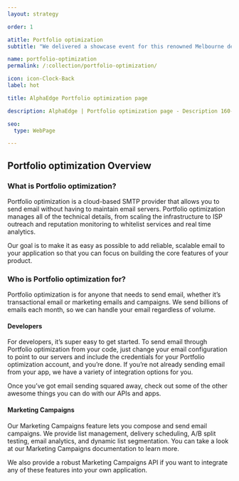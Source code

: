 ```yaml
---
layout: strategy

order: 1

atitle: Portfolio optimization
subtitle: "We delivered a showcase event for this renowned Melbourne design company that emphaised their heritage and craftsmanship."

name: portfolio-optimization
permalink: /:collection/portfolio-optimization/

icon: icon-Clock-Back
label: hot

title: AlphaEdge Portfolio optimization page

description: AlphaEdge | Portfolio optimization page - Description 160-260 chars

seo:
  type: WebPage

---
```


## Portfolio optimization Overview
### What is Portfolio optimization?
    
Portfolio optimization is a cloud-based SMTP provider that allows you to send email without having to maintain email servers. Portfolio optimization manages all of the technical details, from scaling the infrastructure to ISP outreach and reputation monitoring to whitelist services and real time analytics.
    
Our goal is to make it as easy as possible to add reliable, scalable email to your application so that you can focus on building the core features of your product.
    
### Who is Portfolio optimization for?
    
Portfolio optimization is for anyone that needs to send email, whether it’s transactional email or marketing emails and campaigns. We send billions of emails each month, so we can handle your email regardless of volume.
    
#### Developers
    
For developers, it’s super easy to get started. To send email through Portfolio optimization from your code, just change your email configuration to point to our servers and include the credentials for your Portfolio optimization account, and you’re done. If you’re not already sending email from your app, we have a variety of integration options for you.
    
Once you’ve got email sending squared away, check out some of the other awesome things you can do with our APIs and apps.
    
#### Marketing Campaigns
    
Our Marketing Campaigns feature lets you compose and send email campaigns. We provide list management, delivery scheduling, A/B split testing, email analytics, and dynamic list segmentation. You can take a look at our Marketing Campaigns documentation to learn more.
    
We also provide a robust Marketing Campaigns API if you want to integrate any of these features into your own application.

